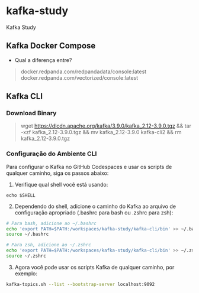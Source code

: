 # kafka-study
Kafka Study

## Kafka Docker Compose

- Qual a diferença entre?
> docker.redpanda.com/redpandadata/console:latest
> docker.redpanda.com/vectorized/console:latest

## Kafka CLI

### Download Binary
> wget https://dlcdn.apache.org/kafka/3.9.0/kafka_2.12-3.9.0.tgz && tar -xzf kafka_2.12-3.9.0.tgz && mv kafka_2.12-3.9.0 kafka-cli2 && rm kafka_2.12-3.9.0.tgz

### Configuração do Ambiente CLI

Para configurar o Kafka no GitHub Codespaces e usar os scripts de qualquer caminho, siga os passos abaixo:

1. Verifique qual shell você está usando:

```ssh
echo $SHELL
```

2. Dependendo do shell, adicione o caminho do Kafka ao arquivo de configuração apropriado (.bashrc para bash ou .zshrc para zsh):

```bash
# Para bash, adicione ao ~/.bashrc
echo 'export PATH=$PATH:/workspaces/kafka-study/kafka-cli/bin' >> ~/.bashrc
source ~/.bashrc

# Para zsh, adicione ao ~/.zshrc
echo 'export PATH=$PATH:/workspaces/kafka-study/kafka-cli/bin' >> ~/.zshrc
source ~/.zshrc
```
3. Agora você pode usar os scripts Kafka de qualquer caminho, por exemplo:

```bash
kafka-topics.sh --list --bootstrap-server localhost:9092
```

##

##

##






